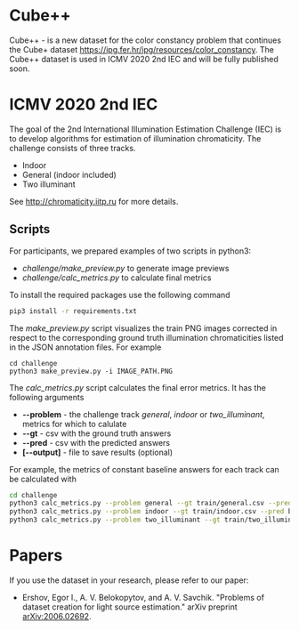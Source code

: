 # Cube++
Cube++ - is a new dataset for the color constancy problem that continues the Cube+ dataset https://ipg.fer.hr/ipg/resources/color_constancy. The Cube++ dataset is used in ICMV 2020 2nd IEC and will be fully published soon. 


# ICMV 2020 2nd IEC
The goal of the 2nd International Illumination Estimation Challenge (IEC) is to develop algorithms for estimation of illumination chromaticity. The challenge consists of three tracks. 
* Indoor 
* General (indoor included)
* Two illuminant 

See http://chromaticity.iitp.ru for more details. 

## Scripts 
For participants, we prepared examples of two scripts in python3: 
* *challenge/make_preview.py* to generate image previews
* *challenge/calc_metrics.py* to calculate final metrics

To install the required packages use the following command
```bash
pip3 install -r requirements.txt
```

The *make_preview.py* script visualizes the train PNG images corrected in respect to the corresponding ground truth illumination chromaticities listed in the JSON annotation files. For example
```
cd challenge
python3 make_preview.py -i IMAGE_PATH.PNG
```

The *calc_metrics.py* script calculates the final error metrics. It has the following arguments
* **--problem** - the challenge track *general*, *indoor* or *two_illuminant*, metrics for which to calulate
* **--gt** - csv with the ground truth answers
* **--pred** - csv with the predicted answers 
* **[--output]** - file to save results (optional)

For example, the metrics of constant baseline answers for each track can be calculated with
```bash
cd challenge
python3 calc_metrics.py --problem general --gt train/general.csv --pred baseline_examples/const/general.csv 
python3 calc_metrics.py --problem indoor --gt train/indoor.csv --pred baseline_examples/const/indoor.csv 
python3 calc_metrics.py --problem two_illuminant --gt train/two_illuminant.csv --pred baseline_examples/const/two_illuminant.csv 
```

# Papers
If you use the dataset in your research, please refer to our paper:
* Ershov, Egor I., A. V. Belokopytov, and A. V. Savchik. "Problems of dataset creation for light source estimation." arXiv preprint [arXiv:2006.02692](https://arxiv.org/abs/2006.02692).
